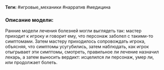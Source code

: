 **Теги:** #игровые_механики #нарратив #медицина
### Описание модели:
Ранние модели лечения болезней могли выглядеть так: мастер приходит к игроку и говорит ему, что персонаж заболел с такими-то симптомами. Затем мастеру приходилось сопровождать игрока, объясняя, что симптомы усугубились, затем наблюдать, как игрок отыгрывает эти симптомы, смотреть, правильное ли лечение назначил лекарь, а затем выносить вердикт: исцелился ли персонаж, умер ли, или продолжает болеть.